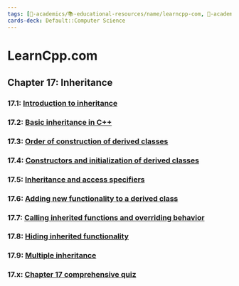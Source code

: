 ```yaml
---
tags: [🔴-academics/📚-educational-resources/name/learncpp-com, 🔴-academics/📚-educational-resources/discipline/computer-science/programming-language/cpp, study-note] 
cards-deck: Default::Computer Science
---
```


# LearnCpp.com

## Chapter 17꞉ Inheritance

### 17.1: [Introduction to inheritance](https://www.learncpp.com/cpp-tutorial/introduction-to-inheritance/)

### 17.2: [Basic inheritance in C++](https://www.learncpp.com/cpp-tutorial/basic-inheritance-in-c/)

### 17.3: [Order of construction of derived classes](https://www.learncpp.com/cpp-tutorial/order-of-construction-of-derived-classes/)

### 17.4: [Constructors and initialization of derived classes](https://www.learncpp.com/cpp-tutorial/constructors-and-initialization-of-derived-classes/)

### 17.5: [Inheritance and access specifiers](https://www.learncpp.com/cpp-tutorial/inheritance-and-access-specifiers/)

### 17.6: [Adding new functionality to a derived class](https://www.learncpp.com/cpp-tutorial/adding-new-functionality-to-a-derived-class/)

### 17.7: [Calling inherited functions and overriding behavior](https://www.learncpp.com/cpp-tutorial/calling-inherited-functions-and-overriding-behavior/)

### 17.8: [Hiding inherited functionality](https://www.learncpp.com/cpp-tutorial/hiding-inherited-functionality/)

### 17.9: [Multiple inheritance](https://www.learncpp.com/cpp-tutorial/multiple-inheritance/)

### 17.x: [Chapter 17 comprehensive quiz](https://www.learncpp.com/cpp-tutorial/chapter-17-comprehensive-quiz/)
